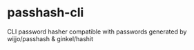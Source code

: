 # passhash-cli
CLI password hasher compatible with passwords generated by wijjo/passhash &amp; ginkel/hashit
